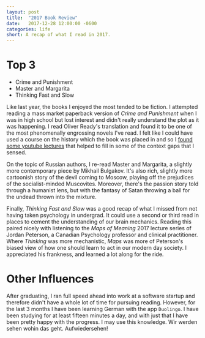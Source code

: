 ```yaml
---
layout: post
title:  "2017 Book Review"
date:   2017-12-28 12:00:00 -0600
categories: life
short: A recap of what I read in 2017.
---
```


# Top 3

- Crime and Punishment
- Master and Margarita
- Thinking Fast and Slow

Like last year, the books I enjoyed the most tended to be fiction. I attempted reading a mass market paperback version of _Crime and Punishment_ when I was in high school but lost interest and didn't really understand the plot as it was happening. I read Oliver Ready's translation and found it to be one of the most phenomenally engrossing novels I've read. I felt like I could have used a course on the history which the book was placed in and so I [found some youtube lectures][crime-lectures] that helped to fill in some of the context gaps that I sensed.

On the topic of Russian authors, I re-read Master and Margarita, a slightly more contemporary piece by Mikhail Bulgakov. It's also rich, slightly more cartoonish story of the devil coming to Moscow, playing off the prejudices of the socialist-minded Muscovites. Moreover, there's the passion story told through a humanist lens, but with the fantasy of Satan throwing a ball for the undead thrown into the mixture.

Finally, _Thinking Fast and Slow_ was a good recap of what I missed from not having taken psychology in undergrad. It could use a second or third read in places to cement the understanding of our brain mechanics. Reading this paired nicely with listening to the _Maps of Meaning_ 2017 lecture series of Jordan Peterson, a Canadian Psychology professor and clinical practitioner. Where _Thinking_ was more mechanistic, _Maps_ was more of Peterson's biased view of how one should learn to act in our modern day society. I appreciated his frankness, and learned a lot along for the ride.

# Other Influences

After graduating, I ran full speed ahead into work at a software startup and therefore didn't have a whole lot of time for pursuing reading. However, for the last 3 months I have been learning German with the app `Duolingo`. I have been  studying for at least fifteen minutes a day, and with just that I have been pretty happy with the progress. I may use this knowledge. Wir werden sehen wohin das geht. Aufwiedersehen!

[crime-lectures]: https://www.youtube.com/watch?v=jbweDNPP_Ak